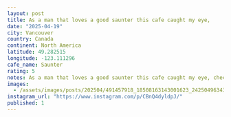 ```yaml
---
layout: post
title: As a man that loves a good saunter this cafe caught my eye,
date: "2025-04-19"
city: Vancouver
country: Canada
continent: North America
latitude: 49.282515
longitude: -123.111296
cafe_name: Saunter
rating: 5
notes: As a man that loves a good saunter this cafe caught my eye, checks all the Gastown hipster cafe boxes, and has a super cool back courtyard to boot. #worldcoffeetour .coffee
images:
  - /assets/images/posts/202504/491457918_18508163143001623_2425049634330132314_n_18500372776036347.jpg
instagram_url: "https://www.instagram.com/p/CBnQ4dyldpJ/"
published: 1
---
```

